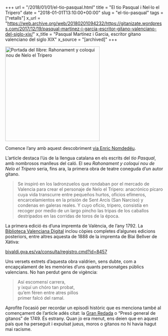 +++
url = "/2018/01/01/el-tio-pasqual.html"
title = "El tio Pasqual i Nel·lo el Tripero"
date = "2018-01-01T13:10:00+00:00"
slug = "el-tio-pasqual"
tags = ["retalls"]
x_url = "https://web.archive.org/web/20180201094232/https://gitanizate.wordpress.com/2017/12/19/pasqual-martinez-i-garcia-escritor-gitano-valenciano-del-siglo-xix/"
x_title = "Pasqual Martínez i Garcia, escritor gitano valenciano del siglo XIX"
x_source = "[archived]"
+++


<img src="/wp-content/uploads/2018/01/Nelo.jpg" class="alignnone size-medium wp-image-769" width="300" height="300" alt="Portada del llibre: Rahonament y coloqui nou de Nelo el Tripero">

Comence l’any amb aquest descobriment [via Enric Nomdedéu](https://twitter.com/nomdedeu/status/947757982229696512).

L’article destaca l’ús de la llengua catalana en els escrits del *tio Pasqual*, amb nombrosos manlleus del caló. El seu *Rahonament y coloqui nou de Nelo el Tripero* seria, fins ara, la primera obra de teatre coneguda d’un autor gitano.

> Se inspiró en los ladronzuelos que rondaban por el mercado de Valencia para crear el personaje de Nelo el Tripero: anacrónico pícaro cuya vida transcurre entre pequeños hurtos, oficios efímeros, encarcelamientos en la prisión de Sent Arcís (San Narciso) y condenas en galeras reales. Y cuyo oficio, tripero, consistía en recoger por medio de un largo pincho las tripas de los caballos destripados en las corridas de toros de la época.

La primera edició és d’una impremta de València, de l’any 1792. La [Biblioteca Valenciana Digital](http://bivaldi.gva.es) inclou còpies completes d’algunes edicions posteriors, entre altres aquesta de 1888 de la impremta de Blai Bellver de Xàtiva:

[bivaldi.gva.es/va/consulta/registro.cmd?id=8457](http://bivaldi.gva.es/va/consulta/registro.cmd?id=8457)

Uns versets extrets d’aquesta obra valdrien, sens dubte, com a encapçalament de les memòries d’uns quants personatges públics valencians. No han perdut gens de vigència:

> Así escomensí carrera,  
> y ixquí un chóro tan probat,  
> qu’em féren entre atres pillos  
> primer falcó del ramal.

Aprofite l’ocasió per recordar un episodi històric que es menciona també al començament de l’article adés citat: la [Gran Redada](https://ca.wikipedia.org/wiki/Gran_Agafada) o “Presó general de gitanos” de 1749. És estrany. Quan jo era menut, ens deien que en aquest país que ha perseguit i expulsat jueus, moros o gitanos no hi havia hagut mai racisme.
